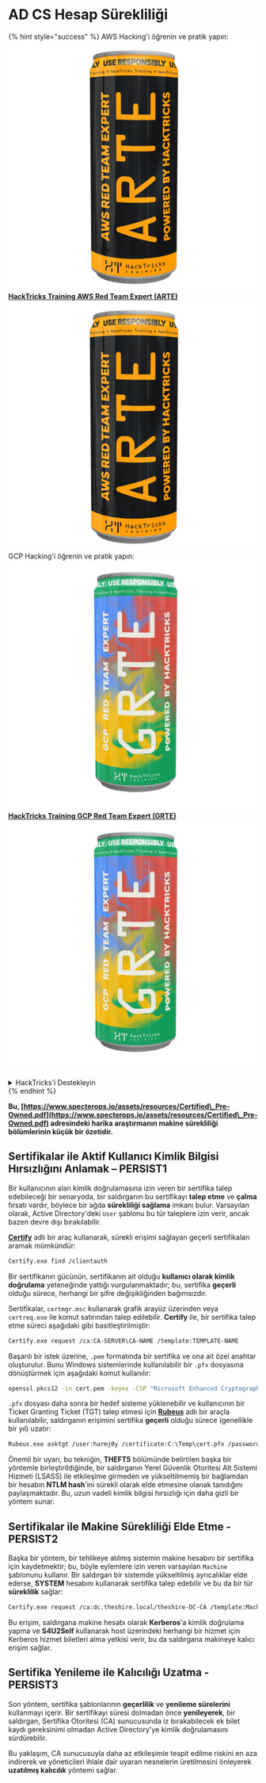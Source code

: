 # AD CS Hesap Sürekliliği

{% hint style="success" %}
AWS Hacking'i öğrenin ve pratik yapın:<img src="/.gitbook/assets/arte.png" alt="" data-size="line">[**HackTricks Training AWS Red Team Expert (ARTE)**](https://training.hacktricks.xyz/courses/arte)<img src="/.gitbook/assets/arte.png" alt="" data-size="line">\
GCP Hacking'i öğrenin ve pratik yapın: <img src="/.gitbook/assets/grte.png" alt="" data-size="line">[**HackTricks Training GCP Red Team Expert (GRTE)**<img src="/.gitbook/assets/grte.png" alt="" data-size="line">](https://training.hacktricks.xyz/courses/grte)

<details>

<summary>HackTricks'i Destekleyin</summary>

* [**abonelik planlarını**](https://github.com/sponsors/carlospolop) kontrol edin!
* **💬 [**Discord grubuna**](https://discord.gg/hRep4RUj7f) veya [**telegram grubuna**](https://t.me/peass) katılın ya da **Twitter'da** 🐦 [**@hacktricks\_live**](https://twitter.com/hacktricks\_live)**'i takip edin.**
* **Hacking ipuçlarını paylaşmak için** [**HackTricks**](https://github.com/carlospolop/hacktricks) ve [**HackTricks Cloud**](https://github.com/carlospolop/hacktricks-cloud) github reposuna PR gönderin.

</details>
{% endhint %}

**Bu, [https://www.specterops.io/assets/resources/Certified\_Pre-Owned.pdf](https://www.specterops.io/assets/resources/Certified\_Pre-Owned.pdf) adresindeki harika araştırmanın makine sürekliliği bölümlerinin küçük bir özetidir.**

## **Sertifikalar ile Aktif Kullanıcı Kimlik Bilgisi Hırsızlığını Anlamak – PERSIST1**

Bir kullanıcının alan kimlik doğrulamasına izin veren bir sertifika talep edebileceği bir senaryoda, bir saldırganın bu sertifikayı **talep etme** ve **çalma** fırsatı vardır, böylece bir ağda **sürekliliği sağlama** imkanı bulur. Varsayılan olarak, Active Directory'deki `User` şablonu bu tür taleplere izin verir, ancak bazen devre dışı bırakılabilir.

[**Certify**](https://github.com/GhostPack/Certify) adlı bir araç kullanarak, sürekli erişimi sağlayan geçerli sertifikaları aramak mümkündür:
```bash
Certify.exe find /clientauth
```
Bir sertifikanın gücünün, sertifikanın ait olduğu **kullanıcı olarak kimlik doğrulama** yeteneğinde yattığı vurgulanmaktadır; bu, sertifika **geçerli** olduğu sürece, herhangi bir şifre değişikliğinden bağımsızdır.

Sertifikalar, `certmgr.msc` kullanarak grafik arayüz üzerinden veya `certreq.exe` ile komut satırından talep edilebilir. **Certify** ile, bir sertifika talep etme süreci aşağıdaki gibi basitleştirilmiştir:
```bash
Certify.exe request /ca:CA-SERVER\CA-NAME /template:TEMPLATE-NAME
```
Başarılı bir istek üzerine, `.pem` formatında bir sertifika ve ona ait özel anahtar oluşturulur. Bunu Windows sistemlerinde kullanılabilir bir `.pfx` dosyasına dönüştürmek için aşağıdaki komut kullanılır:
```bash
openssl pkcs12 -in cert.pem -keyex -CSP "Microsoft Enhanced Cryptographic Provider v1.0" -export -out cert.pfx
```
`.pfx` dosyası daha sonra bir hedef sisteme yüklenebilir ve kullanıcının bir Ticket Granting Ticket (TGT) talep etmesi için [**Rubeus**](https://github.com/GhostPack/Rubeus) adlı bir araçla kullanılabilir, saldırganın erişimini sertifika **geçerli** olduğu sürece (genellikle bir yıl) uzatır:
```bash
Rubeus.exe asktgt /user:harmj0y /certificate:C:\Temp\cert.pfx /password:CertPass!
```
Önemli bir uyarı, bu tekniğin, **THEFT5** bölümünde belirtilen başka bir yöntemle birleştirildiğinde, bir saldırganın Yerel Güvenlik Otoritesi Alt Sistemi Hizmeti (LSASS) ile etkileşime girmeden ve yükseltilmemiş bir bağlamdan bir hesabın **NTLM hash**'ini sürekli olarak elde etmesine olanak tanıdığını paylaşmaktadır. Bu, uzun vadeli kimlik bilgisi hırsızlığı için daha gizli bir yöntem sunar.

## **Sertifikalar ile Makine Sürekliliği Elde Etme - PERSIST2**

Başka bir yöntem, bir tehlikeye atılmış sistemin makine hesabını bir sertifika için kaydetmektir; bu, böyle eylemlere izin veren varsayılan `Machine` şablonunu kullanır. Bir saldırgan bir sistemde yükseltilmiş ayrıcalıklar elde ederse, **SYSTEM** hesabını kullanarak sertifika talep edebilir ve bu da bir tür **süreklilik** sağlar:
```bash
Certify.exe request /ca:dc.theshire.local/theshire-DC-CA /template:Machine /machine
```
Bu erişim, saldırgana makine hesabı olarak **Kerberos**'a kimlik doğrulama yapma ve **S4U2Self** kullanarak host üzerindeki herhangi bir hizmet için Kerberos hizmet biletleri alma yetkisi verir, bu da saldırgana makineye kalıcı erişim sağlar.

## **Sertifika Yenileme ile Kalıcılığı Uzatma - PERSIST3**

Son yöntem, sertifika şablonlarının **geçerlilik** ve **yenileme sürelerini** kullanmayı içerir. Bir sertifikayı süresi dolmadan önce **yenileyerek**, bir saldırgan, Sertifika Otoritesi (CA) sunucusunda iz bırakabilecek ek bilet kaydı gereksinimi olmadan Active Directory'ye kimlik doğrulamasını sürdürebilir.

Bu yaklaşım, CA sunucusuyla daha az etkileşimle tespit edilme riskini en aza indirerek ve yöneticileri ihlale dair uyaran nesnelerin üretilmesini önleyerek **uzatılmış kalıcılık** yöntemi sağlar.
